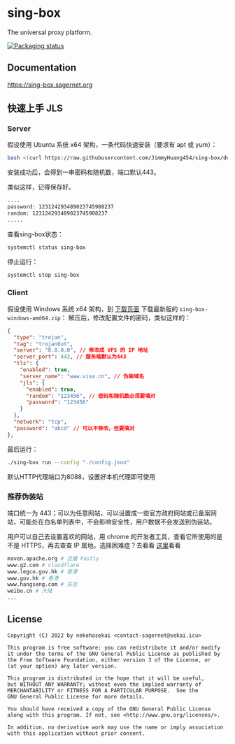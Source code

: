 # sing-box

The universal proxy platform.

[![Packaging status](https://repology.org/badge/vertical-allrepos/sing-box.svg)](https://repology.org/project/sing-box/versions)

## Documentation

https://sing-box.sagernet.org

## 快速上手 JLS

### Server
假设使用 Ubuntu 系统 x64 架构，一条代码快速安装（要求有 apt 或 yum）：
```bash
bash <(curl https://raw.githubusercontent.com/JimmyHuang454/sing-box/dev-next/release/server/quic_install.sh)
```

安装成功后，会得到一串密码和随机数，端口默认443。

类似这样，记得保存好。
```bash
....
password: 123124293489023745908237
random: 123124293489023745908237
.....
```

查看sing-box状态：
```bash
systemctl status sing-box
```

停止运行：
```bash
systemctl stop sing-box
```


### Client

假设使用 Windows 系统 x64 架构，到 [下载页面](https://github.com/JimmyHuang454/sing-box/releases) 下载最新版的 `sing-box-windows-amd64.zip`：
解压后，修改配置文件的密码，类似这样的：
```json
{
  "type": "trojan",
  "tag": "trojanOut",
  "server": "0.0.0.0", // 修改成 VPS 的 IP 地址
  "server_port": 443, // 服务端默认为443
  "tls": {
    "enabled": true,
    "server_name": "www.visa.cn", // 伪装域名
    "jls": {
      "enabled": true,
      "random": "123456", // 密码和随机数必须要填对
      "password": "123456"
    }
  },
  "network": "tcp",
  "password": "abcd" // 可以不修改，但要填对
},
```

最后运行：
```bash
./sing-box run --config "./config.json"
```
默认HTTP代理端口为8088，设置好本机代理即可使用

### 推荐伪装站
端口统一为 443；可以为任意网站，可以设置成一些官方政府网站或已备案网站，可能处在白名单列表中，不会影响安全性，用户数据不会发送到伪装站。

用户可以自己去设置喜欢的网站，用 chrome 的开发者工具，查看它所使用的是不是 HTTPS，再去查查 IP 属地。选择困难症？去看看 [这里](https://alexa.chinaz.com/)看看

```bash
maven.apache.org # 泛播 Fastly
www.g2.com # cloudflare
www.legco.gov.hk # 香港
www.gov.hk # 香港
www.hangseng.com # 东京
weibo.cn # 大陆
...
```


## License

```
Copyright (C) 2022 by nekohasekai <contact-sagernet@sekai.icu>

This program is free software: you can redistribute it and/or modify
it under the terms of the GNU General Public License as published by
the Free Software Foundation, either version 3 of the License, or
(at your option) any later version.

This program is distributed in the hope that it will be useful,
but WITHOUT ANY WARRANTY; without even the implied warranty of
MERCHANTABILITY or FITNESS FOR A PARTICULAR PURPOSE.  See the
GNU General Public License for more details.

You should have received a copy of the GNU General Public License
along with this program. If not, see <http://www.gnu.org/licenses/>.

In addition, no derivative work may use the name or imply association
with this application without prior consent.
```
